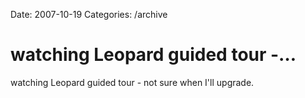 Date: 2007-10-19
Categories: /archive

# watching Leopard guided tour -…

watching Leopard guided tour - not sure when I'll upgrade.
